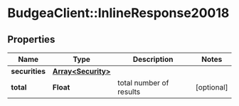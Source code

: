 # BudgeaClient::InlineResponse20018

## Properties
Name | Type | Description | Notes
------------ | ------------- | ------------- | -------------
**securities** | [**Array&lt;Security&gt;**](Security.md) |  | 
**total** | **Float** | total number of results | [optional] 


